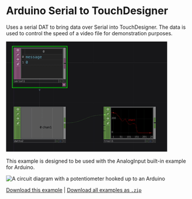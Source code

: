 # Arduino Serial to TouchDesigner

Uses a serial DAT to bring data over Serial into TouchDesigner. The data is used to control the speed of a video file for demonstration purposes.

![A screenshot of a TouchDesigner file showing three operators, a serial DAT, a datTo CHOP, and a trail CHOP showing a signal](serial.gif)

This example is designed to be used with the AnalogInput built-in example for Arduino.

![A circuit diagram with a potentiometer hooked up to an Arduino](https://docs.arduino.cc/static/2e2882d8348e2aa70bcac68d886bf9a4/29114/circuit-pot.png)

[Download this example](https://github.com/XRRCA/CreativeCoding/raw/main/touchdesigner/arduino-serial/arduino-serial.toe) | [Download all examples as `.zip`](https://github.com/XRRCA/CreativeCoding/archive/refs/heads/main.zip)
